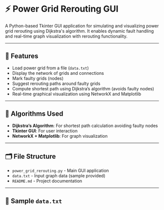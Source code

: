 # ⚡ Power Grid Rerouting GUI

A Python-based Tkinter GUI application for simulating and visualizing power grid rerouting using Dijkstra's algorithm. It enables dynamic fault handling and real-time graph visualization with rerouting functionality.

---

## 🚀 Features

- Load power grid from a file (`data.txt`)
- Display the network of grids and connections
- Mark faulty grids (nodes)
- Suggest rerouting paths around faulty grids
- Compute shortest path using Dijkstra’s algorithm (avoids faulty nodes)
- Real-time graphical visualization using NetworkX and Matplotlib

---

## 🧠 Algorithms Used

- **Dijkstra’s Algorithm**: For shortest path calculation avoiding faulty nodes
- **Tkinter GUI**: For user interaction
- **NetworkX + Matplotlib**: For graph visualization

---

## 🗂️ File Structure

- `power_grid_rerouting.py` - Main GUI application
- `data.txt` - Input graph data (sample provided)
- `README.md` - Project documentation

---

## 📝 Sample `data.txt`

